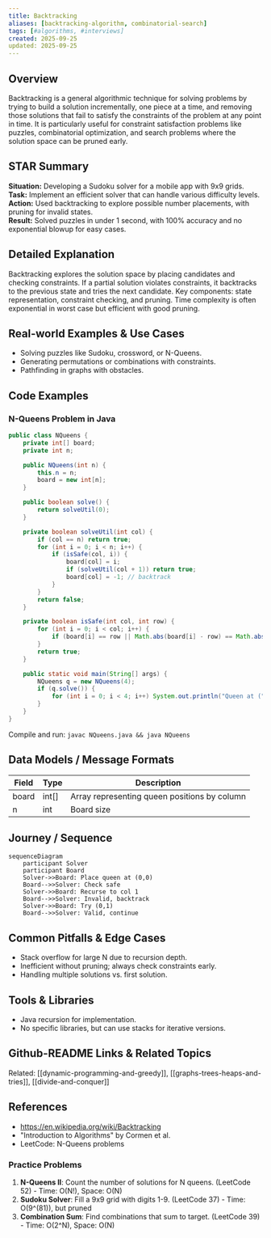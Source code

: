 ```yaml
---
title: Backtracking
aliases: [backtracking-algorithm, combinatorial-search]
tags: [#algorithms, #interviews]
created: 2025-09-25
updated: 2025-09-25
---
```


## Overview
Backtracking is a general algorithmic technique for solving problems by trying to build a solution incrementally, one piece at a time, and removing those solutions that fail to satisfy the constraints of the problem at any point in time. It is particularly useful for constraint satisfaction problems like puzzles, combinatorial optimization, and search problems where the solution space can be pruned early.

## STAR Summary
**Situation:** Developing a Sudoku solver for a mobile app with 9x9 grids.  
**Task:** Implement an efficient solver that can handle various difficulty levels.  
**Action:** Used backtracking to explore possible number placements, with pruning for invalid states.  
**Result:** Solved puzzles in under 1 second, with 100% accuracy and no exponential blowup for easy cases.

## Detailed Explanation
Backtracking explores the solution space by placing candidates and checking constraints. If a partial solution violates constraints, it backtracks to the previous state and tries the next candidate. Key components: state representation, constraint checking, and pruning. Time complexity is often exponential in worst case but efficient with good pruning.

## Real-world Examples & Use Cases
- Solving puzzles like Sudoku, crossword, or N-Queens.
- Generating permutations or combinations with constraints.
- Pathfinding in graphs with obstacles.

## Code Examples
### N-Queens Problem in Java
```java
public class NQueens {
    private int[] board;
    private int n;

    public NQueens(int n) {
        this.n = n;
        board = new int[n];
    }

    public boolean solve() {
        return solveUtil(0);
    }

    private boolean solveUtil(int col) {
        if (col == n) return true;
        for (int i = 0; i < n; i++) {
            if (isSafe(col, i)) {
                board[col] = i;
                if (solveUtil(col + 1)) return true;
                board[col] = -1; // backtrack
            }
        }
        return false;
    }

    private boolean isSafe(int col, int row) {
        for (int i = 0; i < col; i++) {
            if (board[i] == row || Math.abs(board[i] - row) == Math.abs(i - col)) return false;
        }
        return true;
    }

    public static void main(String[] args) {
        NQueens q = new NQueens(4);
        if (q.solve()) {
            for (int i = 0; i < 4; i++) System.out.println("Queen at (" + i + "," + q.board[i] + ")");
        }
    }
}
```

Compile and run: `javac NQueens.java && java NQueens`

## Data Models / Message Formats
| Field | Type | Description |
|-------|------|-------------|
| board | int[] | Array representing queen positions by column |
| n | int | Board size |

## Journey / Sequence
```mermaid
sequenceDiagram
    participant Solver
    participant Board
    Solver->>Board: Place queen at (0,0)
    Board-->>Solver: Check safe
    Solver->>Board: Recurse to col 1
    Board-->>Solver: Invalid, backtrack
    Solver->>Board: Try (0,1)
    Board-->>Solver: Valid, continue
```

## Common Pitfalls & Edge Cases
- Stack overflow for large N due to recursion depth.
- Inefficient without pruning; always check constraints early.
- Handling multiple solutions vs. first solution.

## Tools & Libraries
- Java recursion for implementation.
- No specific libraries, but can use stacks for iterative versions.

## Github-README Links & Related Topics
Related: [[dynamic-programming-and-greedy]], [[graphs-trees-heaps-and-tries]], [[divide-and-conquer]]

## References
- https://en.wikipedia.org/wiki/Backtracking
- "Introduction to Algorithms" by Cormen et al.
- LeetCode: N-Queens problems

### Practice Problems
1. **N-Queens II**: Count the number of solutions for N queens. (LeetCode 52) - Time: O(N!), Space: O(N)
2. **Sudoku Solver**: Fill a 9x9 grid with digits 1-9. (LeetCode 37) - Time: O(9^(81)), but pruned
3. **Combination Sum**: Find combinations that sum to target. (LeetCode 39) - Time: O(2^N), Space: O(N)